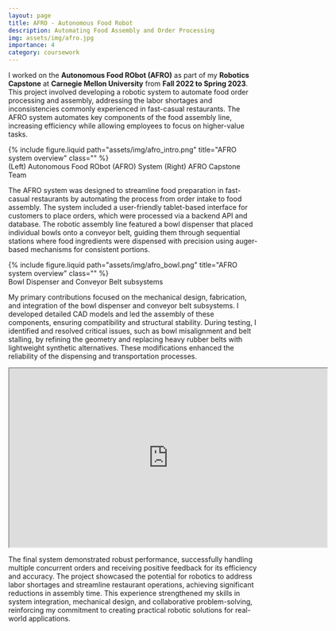 ```yaml
---
layout: page
title: AFRO - Autonomous Food Robot
description: Automating Food Assembly and Order Processing
img: assets/img/afro.jpg
importance: 4
category: coursework
---
```


I worked on the **Autonomous Food RObot (AFRO)** as part of my **Robotics Capstone** at **Carnegie Mellon University** from **Fall 2022 to Spring 2023**. This project involved developing a robotic system to automate food order processing and assembly, addressing the labor shortages and inconsistencies commonly experienced in fast-casual restaurants. The AFRO system automates key components of the food assembly line, increasing efficiency while allowing employees to focus on higher-value tasks.

<div class="row justify-content-sm-center">
  <div class="col-sm-12 mt-3 mt-md-0">
    {% include figure.liquid path="assets/img/afro_intro.png" title="AFRO system overview" class="" %}
  </div>
</div>
<div class="caption">
    (Left) Autonomous Food RObot (AFRO) System (Right) AFRO Capstone Team
</div>

The AFRO system was designed to streamline food preparation in fast-casual restaurants by automating the process from order intake to food assembly. The system included a user-friendly tablet-based interface for customers to place orders, which were processed via a backend API and database. The robotic assembly line featured a bowl dispenser that placed individual bowls onto a conveyor belt, guiding them through sequential stations where food ingredients were dispensed with precision using auger-based mechanisms for consistent portions.

<div class="row justify-content-sm-center">
  <div class="col-sm-8 mt-3 mt-md-0">
    {% include figure.liquid path="assets/img/afro_bowl.png" title="AFRO system overview" class="" %}
  </div>
</div>
<div class="caption">
    Bowl Dispenser and Conveyor Belt subsystems
</div>

My primary contributions focused on the mechanical design, fabrication, and integration of the bowl dispenser and conveyor belt subsystems. I developed detailed CAD models and led the assembly of these components, ensuring compatibility and structural stability. During testing, I identified and resolved critical issues, such as bowl misalignment and belt stalling, by refining the geometry and replacing heavy rubber belts with lightweight synthetic alternatives. These modifications enhanced the reliability of the dispensing and transportation processes.

<div class="row justify-content-sm-center">
  <div class="col-sm-9 mt-3 mt-md-0">
    <iframe src="https://drive.google.com/file/d/1t1kP9qPuMusjKuIp8R1qK5cD6Xn-9hqr/preview" width="640" height="360" allowfullscreen></iframe>
  </div>
</div>

The final system demonstrated robust performance, successfully handling multiple concurrent orders and receiving positive feedback for its efficiency and accuracy. The project showcased the potential for robotics to address labor shortages and streamline restaurant operations, achieving significant reductions in assembly time. This experience strengthened my skills in system integration, mechanical design, and collaborative problem-solving, reinforcing my commitment to creating practical robotic solutions for real-world applications.
